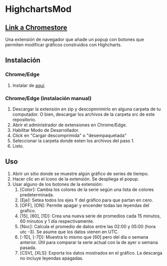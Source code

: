 # HighchartsMod
## [Link a Chromestore](https://chromewebstore.google.com/detail/highcharts-mod/goembobhgepgohgankgehmboojdaicdo)
Una extensión de navegador que añade un popup con botones que permiten modificar gráficos construidos con Highcharts.

## Instalación

### Chrome/Edge
1. Instalar de [aquí](https://chromewebstore.google.com/detail/highcharts-mod/goembobhgepgohgankgehmboojdaicdo).

### Chrome/Edge (instalación manual)
1. Descargar la extensión en zip y descopmrimirlo en alguna carpeta de tu computador. O bien, descargar los archivos de la carpeta src de este repositorio.
2. Abrir el administrador de extensiones en Chrome/Edge.
3. Habilitar Modo de Desarrollador.
4. Click en "Cargar descomprimida" o "desempaquetada"
5. Seleccionar la carpeta donde esten los archivos del paso 1.
6. Listo.

## Uso
1. Abrir un sitio donde se muestre algún gráfico de series de tiempo.
2. Hacer clic en el ícono de la extensión. Se despliega el popup.
3. Usar alguno de los botones de la extensión:
   1. [Color]: Cambia los colores de la serie según una lista de colores predeterminada.
   2. [Eje]: Setea todos los ejes Y del gráfico para que partan en cero.
   3. [OFF], [ON]: Permite apagar y encender todas las leyendas del grafico.
   4. [15], [60], [1D]: Crea una nueva serie de promedios cada 15 minutos, 60 minutos y 1 día respectivamente.
   5. [Noc]: Calcula el promedio de datos entre las 02:00 y 05:00 (hora utc -3). Se asume que los datos vienen en UTC.
   6. [-1D], [-7D]: Muestra lo mismo que [60] pero del día o semana anterior. Útil para comparar la serie actual con la de ayer o semana pasada.
   7. [CSV], [XLS]: Exporta los datos mostrados en el gráfico. La descarga no incluye leyendas apagadas.